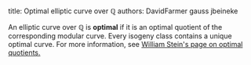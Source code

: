 title: Optimal  elliptic curve over $\mathbb Q$
authors:
    DavidFarmer
    gauss
    jbeineke

An elliptic curve over $\mathbb Q$ is **optimal** if it is an optimal quotient of the corresponding modular curve. Every isogeny class contains a unique optimal curve. For more information, see [William Stein's page on optimal quotients.](http://wstein.org/papers/ars-manin/html/node2.html)
